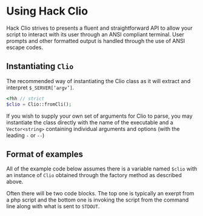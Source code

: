 Using Hack Clio
===============

Hack Clio strives to presents a fluent and straightforward API to allow your script to interact with its user through an ANSI compliant terminal. User prompts and
other formatted output is handled through the use of ANSI escape codes.

## Instantiating `Clio`

The recommended way of instantiating the Clio class as it will extract and interpret `$_SERVER[‘argv’]`.

```php
<?hh // strict
$clio = Clio::fromCli();
```

 If you wish to supply your own set of arguments for Clio to parse, you may instantiate the class directly with the name of the executable and
a `Vector<string>` containing individual arguments and options (with the leading `-` or `--`)


## Format of examples

All of the example code below assumes there is a variable named `$clio` with an instance of `Clio` obtained through the factory method as described above.

Often there will be two code blocks.  The top one is typically an exerpt from a php script and the bottom one is invoking the script from the command line along with what is sent to
`STDOUT`.

